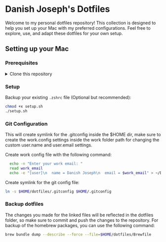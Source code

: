 # Danish Joseph's Dotfiles

Welcome to my personal dotfiles repository! This collection is designed to help you set up your Mac with my preferred configurations. Feel free to explore, use, and adapt these dotfiles for your own setup.

## Setting up your Mac

### Prerequisites

<details>
<summary>Clone this repository</summary>

Use the following command to clone this repository:

```bash
git clone https://github.com/danishjoseph/dotfiles.git
```

</details>

### Setup

Backup your existing `.zshrc` file (Optional but recommended):

```zsh
chmod +x setup.sh
./setup.sh
```

### Git Configuration

This will create symlink for the .gitconfig inside the $HOME dir, make sure to create the work.config settings inside the work folder path for changing the custom user.name and user.email settings.

Create work config file with the following command:

```zsh
  echo -n "Enter your work email: "
  read work_email
  echo -e "[user]\n  name = Danish Joseph\n  email = $work_email" > ~/Developer/Work/work.gitconfig
```

Create symlink for the git config file:

```zsh
ln -s $HOME/dotfiles/.gitconfig $HOME/.gitconfig
```

### Backup dotfiles

The changes you made for the linked files will be reflected in the dotfiles folder, so make sure to commit and push the changes to the repository. For backup of the homebrew packages, you can use the following command:

```zsh
brew bundle dump --describe --force --file=$HOME/dotfiles/Brewfile
```
